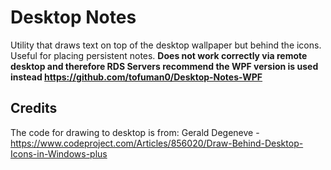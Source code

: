 ﻿# Desktop Notes
Utility that draws text on top of the desktop wallpaper but behind the icons. Useful for placing persistent notes. **Does not work correctly via remote desktop and therefore RDS Servers recommend the WPF version is used instead https://github.com/tofuman0/Desktop-Notes-WPF**

## Credits
The code for drawing to desktop is from: Gerald Degeneve - https://www.codeproject.com/Articles/856020/Draw-Behind-Desktop-Icons-in-Windows-plus
